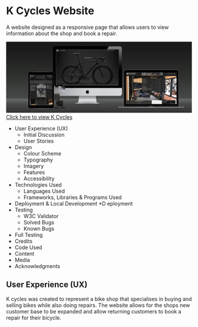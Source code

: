 # K Cycles Website
A website designed as a responsive page that allows users to view information about the shop and book a repair. 

![a display of website shown on multiple devices](assets/images/readme-images/multi-device-display.jpg) 
[Click here to view K Cycles](https://daviduwl.github.io/Project-One/)

* User Experience (UX)
  * Initial Discussion
  * User Stories
* Design
  * Colour Scheme
  * Typography
  * Imagery
  * Features
  * Accessibility
* Technologies Used
  * Languages Used
  * Frameworks, Libraries & Programs Used
* Deployment & Local Development
  *D eployment
* Testing
  * W3C Validator
  * Solved Bugs
  * Known Bugs
* Full Testing
* Credits
* Code Used
* Content
* Media
* Acknowledgments

## User Experience (UX)
K cycles was created to represent a bike shop that specialises in buying and selling bikes while also doing repairs. The website allows for the shops new customer base
to be expanded and allow returning customers to book a repair for their bicycle. 
